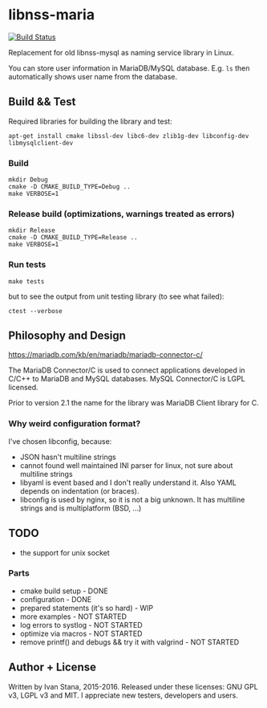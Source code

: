# libnss-maria

[![Build Status](https://travis-ci.org/istana/libnss-maria.svg?branch=master)](https://travis-ci.org/istana/libnss-maria)

Replacement for old libnss-mysql as naming service library in Linux.

You can store user information in MariaDB/MySQL database. E.g. `ls` then automatically shows user name from the database.


## Build && Test

Required libraries for building the library and test:

```
apt-get install cmake libssl-dev libc6-dev zlib1g-dev libconfig-dev libmysqlclient-dev
```

### Build

```
mkdir Debug
cmake -D CMAKE_BUILD_TYPE=Debug ..
make VERBOSE=1
```

### Release build (optimizations, warnings treated as errors)

```
mkdir Release
cmake -D CMAKE_BUILD_TYPE=Release ..
make VERBOSE=1
```

### Run tests

`make tests`

but to see the output from unit testing library (to see what failed):

`ctest --verbose`


## Philosophy and Design

https://mariadb.com/kb/en/mariadb/mariadb-connector-c/

The MariaDB Connector/C is used to connect applications developed in C/C++ to MariaDB and MySQL databases. MySQL Connector/C is LGPL licensed.

Prior to version 2.1 the name for the library was MariaDB Client library for C.

### Why weird configuration format?

I've chosen libconfig, because:

- JSON hasn't multiline strings
- cannot found well maintained INI parser for linux, not sure about multiline strings
- libyaml is event based and I don't really understand it. Also YAML depends on indentation (or braces).
- libconfig is used by nginx, so it is not a big unknown. It has multiline strings and is multiplatform (BSD, ...)


## TODO

- the support for unix socket

### Parts

- cmake build setup - DONE
- configuration - DONE
- prepared statements (it's so hard) - WIP
- more examples - NOT STARTED
- log errors to systlog - NOT STARTED
- optimize via macros - NOT STARTED
- remove printf() and debugs && try it with valgrind - NOT STARTED

## Author + License

Written by Ivan Stana, 2015-2016. Released under these licenses: GNU GPL v3, LGPL v3 and MIT. I appreciate new testers, developers and users.
